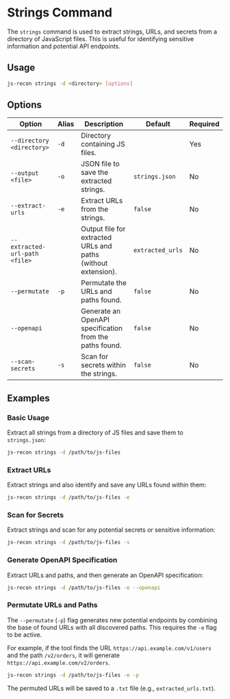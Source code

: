 # Strings Command

The `strings` command is used to extract strings, URLs, and secrets from a directory of JavaScript files. This is useful for identifying sensitive information and potential API endpoints.

## Usage

```bash
js-recon strings -d <directory> [options]
```

## Options

| Option | Alias | Description | Default | Required |
| --- | --- | --- | --- | --- |
| `--directory <directory>` | `-d` | Directory containing JS files. | | Yes |
| `--output <file>` | `-o` | JSON file to save the extracted strings. | `strings.json` | No |
| `--extract-urls` | `-e` | Extract URLs from the strings. | `false` | No |
| `--extracted-url-path <file>` | | Output file for extracted URLs and paths (without extension). | `extracted_urls` | No |
| `--permutate` | `-p` | Permutate the URLs and paths found. | `false` | No |
| `--openapi` | | Generate an OpenAPI specification from the paths found. | `false` | No |
| `--scan-secrets` | `-s` | Scan for secrets within the strings. | `false` | No |

## Examples

### Basic Usage

Extract all strings from a directory of JS files and save them to `strings.json`:

```bash
js-recon strings -d /path/to/js-files
```

### Extract URLs

Extract strings and also identify and save any URLs found within them:

```bash
js-recon strings -d /path/to/js-files -e
```

### Scan for Secrets

Extract strings and scan for any potential secrets or sensitive information:

```bash
js-recon strings -d /path/to/js-files -s
```

### Generate OpenAPI Specification

Extract URLs and paths, and then generate an OpenAPI specification:

```bash
js-recon strings -d /path/to/js-files -e --openapi
```

### Permutate URLs and Paths

The `--permutate` (`-p`) flag generates new potential endpoints by combining the base of found URLs with all discovered paths. This requires the `-e` flag to be active.

For example, if the tool finds the URL `https://api.example.com/v1/users` and the path `/v2/orders`, it will generate `https://api.example.com/v2/orders`.

```bash
js-recon strings -d /path/to/js-files -e -p
```

The permuted URLs will be saved to a `.txt` file (e.g., `extracted_urls.txt`).
